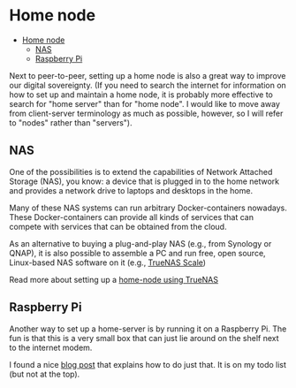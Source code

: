 # Home node

<!-- TOC -->
* [Home node](#home-node)
  * [NAS](#nas)
  * [Raspberry Pi](#raspberry-pi)
<!-- TOC -->

Next to peer-to-peer, setting up a home node is also a great way to improve our digital sovereignty. (If you need to search the internet for information on how to set up and maintain a home node, it is probably more effective to search for "home server" than for "home node". I would like to move away from client-server terminology as much as possible, however, so  I will refer to "nodes" rather than "servers").

## NAS

One of the possibilities is to extend the capabilities of Network Attached Storage (NAS), you know: a device that is plugged in to the home network and provides a network drive to laptops and desktops in the home.

Many of these NAS systems can run arbitrary Docker-containers nowadays. These Docker-containers can provide all kinds of services that can compete with services that can be obtained from the cloud.

As an alternative to buying a plug-and-play NAS (e.g., from Synology or QNAP), it is also possible to assemble a PC and run free, open source, Linux-based NAS software on it (e.g., [TrueNAS Scale](https://www.truenas.com/truenas-community-edition/))

Read more about setting up a [home-node using TrueNAS](truenas/README.md)

## Raspberry Pi

Another way to set up a home-server is by running it on a Raspberry Pi. The fun is that this is a very small box that can just lie around on the shelf next to the internet modem.

I found a nice [blog post](https://raspberrytips.com/raspberry-pi-server-starting-guide/) that explains how to do just that. It is on my todo list (but not at the top). 